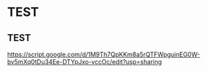 # TEST

##  TEST

https://script.google.com/d/1M9Th7QpKKm8a5rQTFWpguinEG0W-bv5mXq0tDu34Ee-DTYpJxo-yccOc/edit?usp=sharing